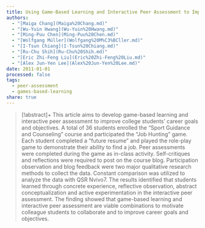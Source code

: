 ```yaml
---
title: Using Game-Based Learning and Interactive Peer Assessment to Improve Career Goals and Objectives for College Students
authors:
  - "[Maiga Chang](Maiga%20Chang.md)"
  - "[Wu-Yuin Hwang](Wu-Yuin%20Hwang.md)"
  - "[Ming-Puu Chen](Ming-Puu%20Chen.md)"
  - "[Wolfgang Müller](Wolfgang%20M%C3%BCller.md)"
  - "[I-Tsun Chiang](I-Tsun%20Chiang.md)"
  - "[Ru-Chu Shih](Ru-Chu%20Shih.md)"
  - "[Eric Zhi-Feng Liu](Eric%20Zhi-Feng%20Liu.md)"
  - "[Alex Jun-Yen Lee](Alex%20Jun-Yen%20Lee.md)"
date: 2011-01-01
processed: false
tags:
  - peer-assessment
  - games-based-learning
share: true
---
```


> [!abstract]+
> This article aims to develop game-based learning and interactive peer assessment to improve college students’ career goals and objectives. A total of 36 students enrolled the “Sport Guidance and Counseling” course and participated the “Job Hunting” game. Each student completed a “future resume” and played the role-play game to demonstrate their ability to find a job. Peer assessments were completed during the game as in-class activity. Self-critiques and reflections were required to post on the course blog. Participation observation and blog feedback were two major qualitative research methods to collect the data. Constant comparison was utilized to analyze the data with QSR Nvivo7. The results identified that students learned through concrete experience, reflective observation, abstract conceptualization and active experimentation in the interactive peer assessment. The finding showed that game-based learning and interactive peer assessment are viable combinations to motivate colleague students to collaborate and to improve career goals and objectives.




